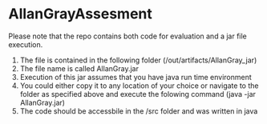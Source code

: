 # AllanGrayAssesment

Please note that the repo contains both code for evaluation and a jar file execution.

1. The file is contained in the following folder (/out/artifacts/AllanGray_jar)
2. The file name is called AllanGray.jar
3. Execution of this jar assumes that you have java run time environment
4. You could either copy it to any location of your choice or navigate to the folder as specified above and execute the folowing command (java -jar AllanGray.jar)
5. The code should be accessbile in the /src folder and was written in java
